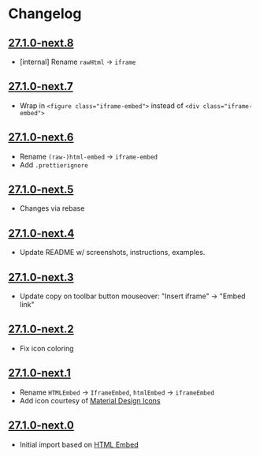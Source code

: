 # Changelog

## [27.1.0-next.8](https://github.com/eduflow/ckeditor5-iframe/compare/v27.1.0-next.7...v27.1.0-next.8)

- [internal] Rename `rawHtml` -> `iframe`

## [27.1.0-next.7](https://github.com/eduflow/ckeditor5-iframe/compare/v27.1.0-next.6...v27.1.0-next.7)

- Wrap in `<figure class="iframe-embed">` instead of `<div class="iframe-embed">`

## [27.1.0-next.6](https://github.com/eduflow/ckeditor5-iframe/compare/v27.1.0-next.5...v27.1.0-next.6)

- Rename `(raw-)html-embed` -> `iframe-embed`
- Add `.prettierignore`

## [27.1.0-next.5](https://github.com/eduflow/ckeditor5-iframe/compare/v27.1.0-next.4...v27.1.0-next.5)

- Changes via rebase 

## [27.1.0-next.4](https://github.com/eduflow/ckeditor5-iframe/compare/v27.1.0-next.3...v27.1.0-next.4)

- Update README w/ screenshots, instructions, examples.

## [27.1.0-next.3](https://github.com/eduflow/ckeditor5-iframe/compare/v27.1.0-next.2...v27.1.0-next.3)

- Update copy on toolbar button mouseover: "Insert iframe" -> "Embed link"

## [27.1.0-next.2](https://github.com/eduflow/ckeditor5-iframe/compare/v27.1.0-next.1...v27.1.0-next.2)

- Fix icon coloring

## [27.1.0-next.1](https://github.com/eduflow/ckeditor5-iframe/compare/v27.1.0-next.0...v27.1.0-next.1)

- Rename `HTMLEmbed` -> `IframeEmbed`, `htmlEmbed` -> `iframeEmbed`
- Add icon courtesy of [Material Design
  Icons](https://iconify.design/icon-sets/mdi/iframe.html)

## [27.1.0-next.0](https://github.com/eduflow/ckeditor5-iframe/tree/v27.1.0-next.0)

- Initial import based on [HTML Embed](https://ckeditor.com/docs/ckeditor5/latest/features/html-embed.html)
